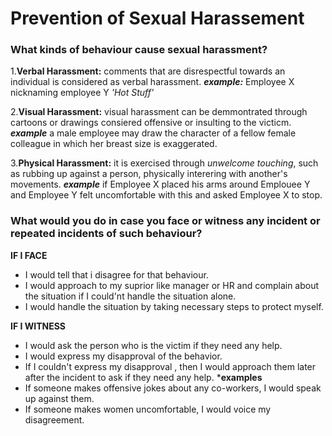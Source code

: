 # Prevention of Sexual Harassement

### What kinds of behaviour cause sexual harassment?

1.**Verbal Harassment:** comments that are disrespectful towards an individual is considered as verbal harassment.
***example:*** Employee X nicknaming employee Y *'Hot Stuff'* 

2.**Visual Harassment:** visual harassment can be demmontrated through cartoons or drawings consiered offensive or insulting to the victicm.
***example*** a male employee may draw the character of a fellow female colleague in which her breast size is exaggerated.

3.**Physical Harassment:** it is exercised through *unwelcome touching*, such as rubbing up against a person, physically interering with another's movements.
***example*** if Employee X placed his arms around Emplouee Y and Employee Y felt uncomfortable with this and asked Employee X to stop.

### What would you do in case you face or witness any incident or repeated incidents of such behaviour?

**IF I FACE**
- I would tell that i disagree for that behaviour.
- I would approach to my suprior like manager or HR and complain about the situation if I could'nt handle the situation alone.
- I would handle the situation by taking necessary steps to protect myself.

**IF I WITNESS**
- I would ask the person who is the victim if they need any help.
- I would express my disapproval of the behavior.
- If I couldn't express my disapproval , then I would approach them later after the incident to ask if they need any help.
***examples**
- If someone makes offensive jokes about any co-workers, I would speak up against them.
- If someone makes women uncomfortable, I would voice my disagreement.
